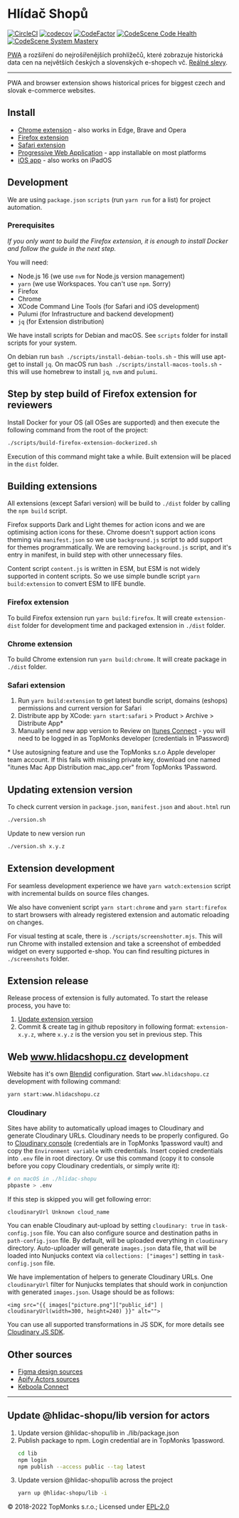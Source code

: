 # Hlídač Shopů

[![CircleCI](https://circleci.com/gh/topmonks/hlidac-shopu.svg?style=shield)](https://circleci.com/gh/topmonks/hlidac-shopu)
[![codecov](https://codecov.io/gh/topmonks/hlidac-shopu/branch/trunk/graph/badge.svg?token=nlCFOKXCHx)](https://codecov.io/gh/topmonks/hlidac-shopu)
[![CodeFactor](https://www.codefactor.io/repository/github/topmonks/hlidac-shopu/badge)](https://www.codefactor.io/repository/github/topmonks/hlidac-shopu)
[![CodeScene Code Health](https://codescene.io/projects/10253/status-badges/code-health)](https://codescene.io/projects/10253)
[![CodeScene System Mastery](https://codescene.io/projects/10253/status-badges/system-mastery)](https://codescene.io/projects/10253)

[PWA](https://www.hlidacshopu.cz/app/) a rozšíření do nejrošířenějších prohlížečů, které zobrazuje historická data cen na největších
českých a slovenských e-shopech vč. [Reálné slevy](https://www.hlidacshopu.cz/metodika/). 

---

PWA and browser extension shows historical prices for biggest czech and slovak e-commerce websites.

## Install

* [Chrome extension](https://chrome.google.com/webstore/detail/hl%C3%ADda%C4%8D-shop%C5%AF/plmlonggbfebcjelncogcnclagkmkikk?hl=cs) - also works in Edge, Brave and Opera
* [Firefox extension](https://addons.mozilla.org/en-US/firefox/addon/hl%C3%ADda%C4%8D-shop%C5%AF/)
* [Safari extension](https://apps.apple.com/us/app/hl%C3%ADda%C4%8D-shop%C5%AF/id1488295734?mt=12)
* [Progressive Web Application](https://www.hlidacshopu.cz/app/) - app installable on most platforms
* [iOS app](https://apps.apple.com/us/app/hl%C3%ADda%C4%8D-shop%C5%AF/id1488295734#?platform=iphone) - also works on iPadOS

## Development

We are using `package.json` `scripts` (run `yarn run` for a list) for project automation.

### Prerequisites

*If you only want to build the Firefox extension, it is enough to install Docker and follow the guide in the next step.*

You will need:

* Node.js 16 (we use `nvm` for Node.js version management)
* `yarn` (we use Workspaces. You can't use `npm`. Sorry)
* Firefox
* Chrome
* XCode Command Line Tools (for Safari and iOS development)
* Pulumi (for Infrastructure and backend development)
* `jq` (for Extension distribution)

We have install scripts for Debian and macOS. See `scripts` folder for install scripts for your system.

On debian run `bash ./scripts/install-debian-tools.sh` - this will use apt-get to install `jq`.
On macOS run `bash ./scripts/install-macos-tools.sh` - this will use homebrew to install `jq`, `nvm` and `pulumi`.

## Step by step build of Firefox extension for reviewers

Install Docker for your OS (all OSes are supported) and then execute the following command from the root of the project:

```bash
./scripts/build-firefox-extension-dockerized.sh
```

Execution of this command might take a while. Built extension will be placed in the `dist` folder.

## Building extensions

All extensions (except Safari version) will be build to `./dist` folder by calling the `npm build` script.

Firefox supports Dark and Light themes for action icons and we are optimising action icons for these.
Chrome doesn't support action icons theming via `manifest.json` so we use `background.js` script to
add support for themes programmatically. We are removing `background.js` script, and
it's entry in manifest, in build step with other unnecessary files.

Content script `content.js` is written in ESM, but ESM is not widely supported in content scripts.
So we use simple bundle script `yarn build:extension` to convert ESM to IIFE bundle.

### Firefox extension

To build Firefox extension run `yarn build:firefox`. It will create `extension-dist` folder
for development time and packaged extension in `./dist` folder.

### Chrome extension

To build Chrome extension run `yarn build:chrome`. It will create package in `./dist` folder.

### Safari extension

1. Run `yarn build:extension` to get latest bundle script, domains (eshops) permissions and current version for Safari
2. Distribute app by XCode: `yarn start:safari` > Product > Archive > Distribute App\*
3. Manually send new app version to Review on [Itunes Connect](https://itunesconnect.apple.com/) - you will need to be logged in as TopMonks developer (credentials in 1Password)

\* Use autosigning feature and use the TopMonks s.r.o Apple developer team account. 
If this fails with missing private key, download one named "itunes Mac App Distribution mac_app.cer"
from TopMonks 1Password.

## Updating extension version

To check current version in `package.json`, `manifest.json` and `about.html` run

```bash
./version.sh
```

Update to new version run

```bash
./version.sh x.y.z
```

## Extension development

For seamless development experience we have `yarn watch:extension` script with incremental builds
on source files changes.

We also have convenient script `yarn start:chrome` and `yarn start:firefox` to start browsers with
already registered extension and automatic reloading on changes.

For visual testing at scale, there is `./scripts/screenshotter.mjs`. This will run Chrome with installed extension
and take a screenshot of embedded widget on every supported e-shop. You can find resulting pictures in `./screenshots`
folder.

## Extension release

Release process of extension is fully automated. To start the release process, you have to:
1. [Update extension version](#updating-extension-version)
2. Commit & create tag in github repository in following format: `extension-x.y.z`, 
   where `x.y.z` is the version you set in previous step. This 


## Web www.hlidacshopu.cz development

Website has it's own [Blendid](https://github.com/topmonks/blendid) configuration.
Start `www.hlidacshopu.cz` development with following command:

```bash
yarn start:www.hlidacshopu.cz
```

### Cloudinary

Sites have ability to automatically upload images to Cloudinary and generate Cloudinary URLs.
Cloudinary needs to be properly configured.
Go to [Cloudinary console](https://cloudinary.com/console) (credentials are in TopMonks 1password vault)
and copy the `Environment variable` with credentials. Insert copied credentials into `.env` file in root directory.
Or use this command (copy it to console before you copy Cloudinary credentials, or simply write it):

```bash
# on macOS in ./hlidac-shopu
pbpaste > .env
```

If this step is skipped you will get following error:

```
cloudinaryUrl Unknown cloud_name
```

You can enable Cloudinary aut-upload by setting `cloudinary: true` in `task-config.json` file. You can also configure
source and destination paths in `path-config.json` file. By default, will be uploaded everything in `cloudinary` directory.
Auto-uploader will generate `images.json` data file, that will be loaded into Nunjucks context via `collections: ["images"]`
setting in `task-config.json` file.

We have implementation of helpers to generate Cloudinary URLs. One `cloudinaryUrl` filter for Nunjucks templates
that should work in conjunction with generated `images.json`. Usage should be as follows:

```twig
<img src="{{ images["picture.png"]["public_id"] | cloudinaryUrl(width=300, height=240) }}" alt="">
```

You can use all supported transformations in JS SDK, for more details see [Cloudinary JS SDK](https://cloudinary.com/documentation/image_transformations).

## Other sources

* [Figma design sources](https://www.figma.com/file/hKLyCOXXN6LtS0NtVAbJzk/Hlidacshopu.cz?node-id=869%3A3)
* [Apify Actors sources](https://gitlab.com/apify-private-actors/hlidac-shopu/)
* [Keboola Connect](https://connection.eu-central-1.keboola.com/admin/projects/395/dashboard)

---

## Update @hlidac-shopu/lib version for actors
1. Update version @hlidac-shopu/lib in ./lib/package.json
2. Publish package to npm. Login credential are in TopMonks 1password. 
    ```bash
    cd lib
    npm login
    npm publish --access public --tag latest
    ```
3. Update version @hlidac-shopu/lib across the project
    ```bash
    yarn up @hlidac-shopu/lib -i
    ```

© 2018-2022 TopMonks s.r.o.; Licensed under [EPL-2.0](LICENSE.txt)
